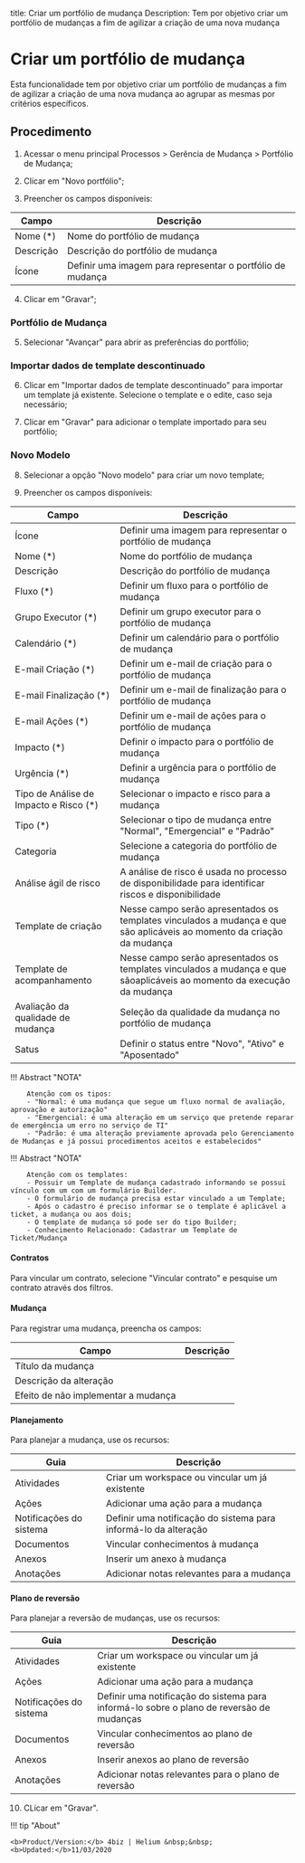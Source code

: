 title: Criar um portfólio de mudança
Description: Tem por objetivo criar um portfólio de mudanças a fim de agilizar a criação de uma nova mudança
# Criar um portfólio de mudança

Esta funcionalidade tem por objetivo criar um portfólio de mudanças a fim de agilizar a criação de uma nova mudança ao agrupar as mesmas por critérios específicos.

## Procedimento

1.    Acessar o menu principal Processos > Gerência de Mudança > Portfólio de Mudança;
      
2.    Clicar em "Novo portfólio";
   
3.    Preencher os campos disponíveis:

|Campo|Descrição|
|-|-|
|Nome (\*)|Nome do portfólio de mudança|
|Descrição|Descrição do portfólio de mudança|
|Ícone|Definir uma imagem para representar o portfólio de mudança|

4. Clicar em "Gravar";

### Portfólio de Mudança

5. Selecionar "Avançar" para abrir as preferências do portfólio;

### Importar dados de template descontinuado

6. Clicar em "Importar dados de template descontinuado" para importar um template já existente. Selecione o template e o edite, caso seja necessário;

7. Clicar em "Gravar" para adicionar o template importado para seu portfólio;

### Novo Modelo
   
8. Selecionar a opção "Novo modelo" para criar um novo template;
   
9. Preencher os campos disponíveis:

|Campo|Descrição|
|-|-|
|Ícone|Definir uma imagem para representar o portfólio de mudança|
|Nome (\*)|Nome do portfólio de mudança|
|Descrição|Descrição do portfólio de mudança|
|Fluxo (\*)|Definir um fluxo para o portfólio de mudança|
|Grupo Executor (\*)|Definir um grupo executor para o portfólio de mudança|
|Calendário (\*)|Definir um calendário para o portfólio de mudança|
|E-mail Criação (\*)|Definir um e-mail de criação para o portfólio de mudança|
|E-mail Finalização (\*)|Definir um e-mail de finalização para o portfólio de mudança|
|E-mail Ações (\*)|Definir um e-mail de ações para o portfólio de mudança|
|Impacto (\*)|Definir o impacto para o portfólio de mudança|
|Urgência (\*)|Definir a urgência para o portfólio de mudança|
|Tipo de Análise de Impacto e Risco (\*)|Selecionar o impacto e risco para a mudança|
|Tipo (\*)|Selecionar o tipo de mudança entre "Normal", "Emergencial" e "Padrão"|
|Categoria|Selecione a categoria do portfólio de mudança|
|Análise ágil de risco|A análise de risco é usada no processo de disponibilidade para identificar riscos e disponibilidade|
|Template de criação|Nesse campo serão apresentados os templates vinculados a mudança e que são aplicáveis ao momento da criação da mudança|
|Template de acompanhamento|Nesse campo serão apresentados os templates vinculados a mudança e que  sãoaplicáveis ao momento da execução da mudança|
|Avaliação da qualidade de mudança|Seleção da qualidade da mudança no portfólio de mudança|
|Satus|Definir o status entre "Novo", "Ativo" e "Aposentado"|

 !!! Abstract "NOTA"
    
        Atenção com os tipos:
        - "Normal: é uma mudança que segue um fluxo normal de avaliação, aprovação e autorização"
        - "Emergencial: é uma alteração em um serviço que pretende reparar de emergência um erro no serviço de TI"
        - "Padrão: é uma alteração previamente aprovada pelo Gerenciamento de Mudanças e já possui procedimentos aceitos e estabelecidos" 
        
!!! Abstract "NOTA"

        Atenção com os templates:
        - Possuir um Template de mudança cadastrado informando se possui vínculo com um com um formulário Builder.
        - O formulário de mudança precisa estar vinculado a um Template;
        - Após o cadastro é preciso informar se o template é aplicável a ticket, a mudança ou aos dois;
        - O template de mudança só pode ser do tipo Builder;
        - Conhecimento Relacionado: Cadastrar um Template de Ticket/Mudança
      

#### Contratos

Para vincular um contrato, selecione "Vincular contrato" e pesquise um contrato através dos filtros.

#### Mudança

Para registrar uma mudança, preencha os campos:

|Campo|Descrição|
|-|-|
|Título da mudança||
|Descrição da alteração||
|Efeito de não implementar a mudança||

#### Planejamento

Para planejar a mudança, use os recursos:

|Guia|Descrição|
|-|-|
|Atividades|Criar um workspace ou vincular um já existente|
|Ações|Adicionar uma ação para a mudança|
|Notificações do sistema|Definir uma notificação do sistema para informá-lo da alteração|
|Documentos|Vincular conhecimentos à mudança|
|Anexos|Inserir um anexo à mudança|
|Anotações|Adicionar notas relevantes para a mudança|

#### Plano de reversão

Para planejar a reversão de mudanças, use os recursos:

|Guia|Descrição|
|-|-|
|Atividades | Criar um workspace ou vincular um já existente|
|Ações | Adicionar uma ação para a mudança|
|Notificações do sistema|Definir uma notificação do sistema para informá-lo sobre o plano de reversão de mudanças|
|Documentos|Vincular conhecimentos ao plano de reversão|
|Anexos|Inserir anexos ao plano de reversão|
|Anotações|Adicionar notas relevantes para o plano de reversão|

10. CLicar em "Gravar".

!!! tip "About"

    <b>Product/Version:</b> 4biz | Helium &nbsp;&nbsp;
    <b>Updated:</b>11/03/2020
